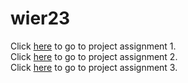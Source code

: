 # wier23
Click [here](https://github.com/Bogatejc/wier23/tree/main/pa1) to go to project assignment 1. <br>
Click [here](https://github.com/Bogatejc/wier23/tree/main/pa2) to go to project assignment 2. <br>
Click [here](https://github.com/Bogatejc/wier23/tree/main/pa3) to go to project assignment 3. <br>
